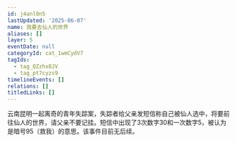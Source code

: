 ```yaml
---
id: j4anl0n5
lastUpdated: '2025-06-07'
name: 我要去仙人的世界
aliases: []
layer: 5
eventDate: null
categoryId: cat_1wmCydV7
tagIds:
  - tag_QZzhx8JV
  - tag_pt7cyzs9
timelineEvents: []
relations: []
titledLinks: []
---
```

云南昆明一起离奇的青年失踪案，失踪者给父亲发短信称自己被仙人选中，将要前往仙人的世界，请父亲不要记挂。短信中出现了3次数字30和一次数字5，被认为是暗号95（救我）的意思。该事件目前无后续。
